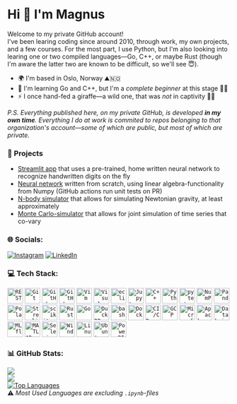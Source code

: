 Hi 👋 I'm Magnus
=================================

Welcome to my private GitHub account!\
I've been learing coding since around 2010, through work, my own projects, and a few courses.
For the most part, I use Python, but I'm also looking into learing one or two compiled languages—Go, C++, or maybe Rust (though I'm aware the latter two are known to be difficult, so we'll see 😇).

* 🌍  I'm based in Oslo, Norway ⛰️🇳🇴
* 🧠  I'm learning Go and C++, but I'm a _complete beginner_ at this stage 👶🍼
* ⚡  I once hand-fed a giraffe—a wild one, that was _not_ in captivity 🫴🦒

_P.S. Everything published here, on my private GitHub, is developed **in my own time**. Everything I do at work is commited to repos belonging to that organization's account—some of which are public, but most of which are private._

### 🚀 Projects
- [Streamlit app](https://github.com/magnushelliesen/handwritten-digit-recognizer-app) that uses a pre-trained, home written neural network to recognize handwritten digits on the fly
- [Neural network](https://github.com/magnushelliesen/neural-network) written from scratch, using linear algebra-functionality from Numpy (GitHub actions run unit tests on PR)
- [N-body simulator](https://github.com/magnushelliesen/n-body-simulator) that allows for simulating Newtonian gravity, at least approximately
- [Monte Carlo-simulator](https://github.com/magnushelliesen/monte-carlo-simulator) that allows for joint simulation of time series that co-vary

### 🌐 Socials:
[![Instagram](https://img.shields.io/badge/Instagram-%23E4405F.svg?logo=Instagram&logoColor=white)](https://instagram.com/magge1984) [![LinkedIn](https://img.shields.io/badge/LinkedIn-%230077B5.svg?logo=linkedin&logoColor=white)](https://linkedin.com/in/magnus-helliesen)

### 💻 Tech Stack:
<div >
	<code><a href="https://restfulapi.net/"><img width="35" src="https://raw.githubusercontent.com/marwin1991/profile-technology-icons/refs/heads/main/icons/rest.png" alt="REST" title="REST"/></a></code>
	<code><a href="https://git-scm.com/"><img width="35" src="https://raw.githubusercontent.com/marwin1991/profile-technology-icons/refs/heads/main/icons/git.png" alt="Git" title="Git"/></a></code>
	<code><a href="https://github.com/"><img width="35" src="https://raw.githubusercontent.com/marwin1991/profile-technology-icons/refs/heads/main/icons/github.png" alt="GitHub" title="GitHub"/></a></code>
	<code><a href="https://github.com/features/actions"><img width="35" src="https://avatars.githubusercontent.com/u/44036562?s=200&v=4" alt="GitHub Actions" title="GitHub Actions"/></a></code>
	<code><a href="https://www.vim.org/"><img width="35" src="https://raw.githubusercontent.com/marwin1991/profile-technology-icons/refs/heads/main/icons/vim.png" alt="Vim" title="Vim"/></a></code>
	<code><a href="https://code.visualstudio.com/"><img width="35" src="https://raw.githubusercontent.com/marwin1991/profile-technology-icons/refs/heads/main/icons/visual_studio_code.png" alt="Visual Studio Code" title="Visual Studio Code"/></a></code>
	<code><a href="https://www.eclipse.org/"><img width="35" src="https://raw.githubusercontent.com/marwin1991/profile-technology-icons/refs/heads/main/icons/eclipse.png" alt="eclipse" title="eclipse"/></a></code>
	<code><a href="https://jupyter.org/"><img width="35" src="https://raw.githubusercontent.com/marwin1991/profile-technology-icons/refs/heads/main/icons/jupyter_notebook.png" alt="Jupyter Notebook" title="Jupyter Notebook"/></a></code>
	<code><a href="https://isocpp.org/"><img width="35" src="https://raw.githubusercontent.com/marwin1991/profile-technology-icons/refs/heads/main/icons/c++.png" alt="C++" title="C++"/></a></code>
	<code><a href="https://www.python.org/"><img width="35" src="https://raw.githubusercontent.com/marwin1991/profile-technology-icons/refs/heads/main/icons/python.png" alt="Python" title="Python"/></a></code>
	<code><a href="https://docs.pytest.org/en/7.1.x/"><img width="35" src="https://raw.githubusercontent.com/marwin1991/profile-technology-icons/refs/heads/main/icons/pytest.png" alt="pytest" title="pytest"/></a></code>
	<code><a href="https://numpy.org/"><img width="35" src="https://raw.githubusercontent.com/marwin1991/profile-technology-icons/refs/heads/main/icons/numpy.png" alt="NumPy" title="NumPy"/></a></code>
	<code><a href="https://pandas.pydata.org/"><img width="35" src="https://raw.githubusercontent.com/marwin1991/profile-technology-icons/refs/heads/main/icons/pandas.png" alt="Pandas" title="Pandas"/></a></code>
	<code><a href="https://pola.rs/"><img width="35" src="https://avatars.githubusercontent.com/u/83768144?s=200&v=4" alt="Polars" title="Polars"/></a></code>
	<code><a href="https://streamlit.io/"><img width="35" src="https://streamlit.io/images/brand/streamlit-mark-color.png" alt="Streamlit" title="Streamlit"/></a></code>
	<code><a href="https://scikit-learn.org/stable/"><img width="35" src="https://avatars.githubusercontent.com/u/17349883?s=200&v=4" alt="scikit-learn" title="scikit-learn"/></a></code>
	<code><a href="https://www.rust-lang.org/"><img width="35" src="https://raw.githubusercontent.com/marwin1991/profile-technology-icons/refs/heads/main/icons/rust.png" alt="Rust" title="Rust"/></a></code>
	<code><a href="https://golang.org/"><img width="35" src="https://raw.githubusercontent.com/marwin1991/profile-technology-icons/refs/heads/main/icons/go.png" alt="Go" title="Go"/></a></code>
	<code><a href="http://www.duckdb.org/"><img width="35" src="https://assets.streamlinehq.com/image/private/w_300,h_300,ar_1/f_auto/v1/icons/logos/duckdb-umoj5fxu8w5pzg7d0js9.png/duckdb-kz05ottxukbgvmp8c3bpi.png?_a=DAJFJtWIZAAC" alt="DuckDB" title="DuckDB"/></a></code>
	<code><a href="https://www.gnu.org/software/bash/"><img width="35" src="https://raw.githubusercontent.com/marwin1991/profile-technology-icons/refs/heads/main/icons/bash.png" alt="bash" title="bash"/></a></code>
	<code><a href="https://www.docker.com/"><img width="35" src="https://raw.githubusercontent.com/marwin1991/profile-technology-icons/refs/heads/main/icons/docker.png" alt="Docker" title="Docker"/></a></code>
	<code><a href="https://en.wikipedia.org/wiki/CI/CD"><img width="35" src="https://raw.githubusercontent.com/marwin1991/profile-technology-icons/refs/heads/main/icons/ci_cd.png" alt="CI/CD" title="CI/CD"/></a></code>
	<code><a href="https://cloud.google.com/"><img width="35" src="https://raw.githubusercontent.com/marwin1991/profile-technology-icons/refs/heads/main/icons/gcp.png" alt="GCP" title="GCP"/></a></code>
	<code><a href="https://azure.microsoft.com/"><img width="35" src="https://raw.githubusercontent.com/marwin1991/profile-technology-icons/refs/heads/main/icons/microsoft_azure.png" alt="Microsoft Azure" title="Microsoft Azure"/></a></code>
	<code><a href="https://spark.apache.org/"><img width="35" src="https://raw.githubusercontent.com/marwin1991/profile-technology-icons/refs/heads/main/icons/apache_spark.png" alt="Apache Spark" title="Apache Spark"/></a></code>
	<code><a href="https://databricks.com/"><img width="35" src="https://raw.githubusercontent.com/marwin1991/profile-technology-icons/refs/heads/main/icons/databricks.png" alt="Databricks" title="Databricks"/></a></code>
	<code><a href="https://mlflow.org/"><img width="35" src="https://avatars.githubusercontent.com/u/61449322?v=4" alt="MLflow" title="MLflow"/></a></code>
	<code><a href="https://www.mathworks.com/products/matlab.html"><img width="35" src="https://raw.githubusercontent.com/marwin1991/profile-technology-icons/refs/heads/main/icons/matlab.png" alt="MATLAB" title="MATLAB"/></a></code>
	<code><a href="https://www.selenium.dev/"><img width="35" src="https://raw.githubusercontent.com/marwin1991/profile-technology-icons/refs/heads/main/icons/selenium.png" alt="Selenium" title="Selenium"/></a></code>
	<code><a href="https://www.microsoft.com/en-us/windows"><img width="35" src="https://raw.githubusercontent.com/marwin1991/profile-technology-icons/refs/heads/main/icons/windows.png" alt="Windows" title="Windows"/></a></code>
	<code><a href="https://www.linux.org/"><img width="35" src="https://raw.githubusercontent.com/marwin1991/profile-technology-icons/refs/heads/main/icons/linux.png" alt="Linux" title="Linux"/></a></code>
	<code><a href="https://ubuntu.com/"><img width="35" src="https://raw.githubusercontent.com/marwin1991/profile-technology-icons/refs/heads/main/icons/ubuntu.png" alt="Ubuntu" title="Ubuntu"/></a></code>
	<code><a href="https://www.microsoft.com/en-us/power-platform/products/power-bi"><img width="35" src="https://avatars.githubusercontent.com/u/42988494?s=200&v=4" alt="Power BI" title="Power BI"/></a></code>

</div>

### 📊 GitHub Stats:
![](https://github-readme-stats.vercel.app/api?username=magnushelliesen&theme=transparent&hide_border=false&include_all_commits=true&count_private=true)<br/>
![](https://nirzak-streak-stats.vercel.app/?user=magnushelliesen&theme=transparent&hide_border=false)<br/>
<a href="https://github.com/magnushelliesen" align="left">
  <img src="https://github-readme-stats.vercel.app/api/top-langs/?username=magnushelliesen&theme=transparent&hide_border=false&include_all_commits=true&count_private=true&layout=compact&hide=jupyter%20notebook" alt="Top Languages" />
</a>\
⚠️ _Most Used Languages are excluding `.ipynb`-files_

<!-- Proudly created with GPRM ( https://gprm.itsvg.in ) -->
